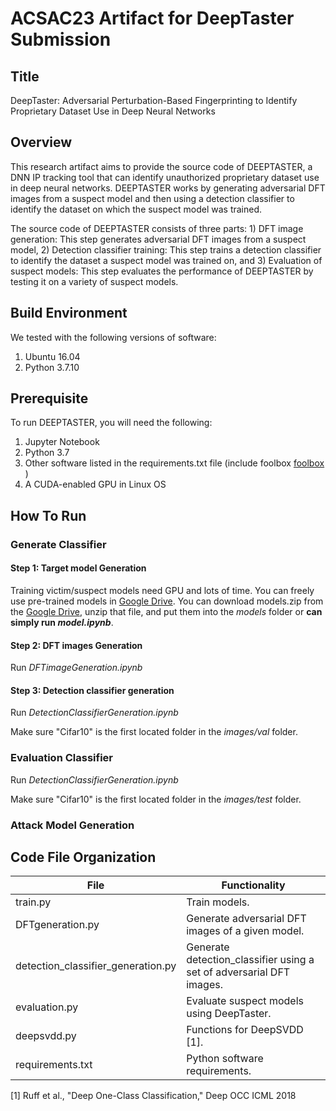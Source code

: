 # ACSAC23 Artifact for DeepTaster Submission

## Title
DeepTaster: Adversarial Perturbation-Based Fingerprinting to Identify Proprietary Dataset Use in Deep Neural Networks

## Overview
This research artifact aims to provide the source code of DEEPTASTER, a DNN IP tracking tool that can identify unauthorized proprietary dataset use in deep neural networks. DEEPTASTER works by generating adversarial DFT images from a suspect model and then using a detection classifier to identify the dataset on which the suspect model was trained.

The source code of DEEPTASTER consists of three parts: 1) DFT image generation: This step generates adversarial DFT images from a suspect model, 2) Detection classifier training: This step trains a detection classifier to identify the dataset a suspect model was trained on, and 3) Evaluation of suspect models: This step evaluates the performance of DEEPTASTER by testing it on a variety of suspect models.

## Build Environment
We tested with the following versions of software:
1. Ubuntu 16.04
2. Python 3.7.10

## Prerequisite
To run DEEPTASTER, you will need the following:
1. Jupyter Notebook
2. Python 3.7
3. Other software listed in the requirements.txt file (include foolbox [foolbox](https://github.com/bethgelab/foolbox) )
4. A CUDA-enabled GPU in Linux OS


## How To Run 

### Generate Classifier

#### Step 1: Target model Generation
Training victim/suspect models need GPU and lots of time. You can freely use pre-trained models in [Google Drive](https://drive.google.com/drive/folders/1Onxx5L77a16Vr3p10mvhWZ14VigqlkUm).
You can download models.zip from the [Google Drive](https://drive.google.com/drive/folders/1Onxx5L77a16Vr3p10mvhWZ14VigqlkUm), unzip that file, and put them into the *models* folder or **can simply run *model.ipynb***.

#### Step 2: DFT images Generation

Run *DFTimageGeneration.ipynb*

#### Step 3: Detection classifier generation

Run *DetectionClassifierGeneration.ipynb*

Make sure "Cifar10" is the first located folder in the *images/val* folder.

### Evaluation Classifier

Run *DetectionClassifierGeneration.ipynb*

Make sure "Cifar10" is the first located folder in the *images/test* folder.

### Attack Model Generation



## Code File Organization

| File                         	| Functionality                                                       	|
| ---------------- | ------------------------------------------------------------ |
| train.py                    	        | Train models.                                                    	|
| DFTgeneration.py                      | Generate adversarial DFT images of a given model. 	|
| detection_classifier_generation.py  	| Generate detection_classifier using a set of adversarial DFT images. 	|
| evaluation.py                	        | Evaluate suspect models using DeepTaster. 	|
| deepsvdd.py                	          | Functions for DeepSVDD [1]. 	|
| requirements.txt                      | Python software requirements. 	|



[1] Ruff et al., "Deep One-Class Classification," Deep OCC ICML 2018


